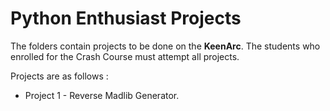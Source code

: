 # Python Enthusiast Projects
The folders contain projects to be done on the **KeenArc**.
The students who enrolled for the Crash Course must attempt all projects. 

Projects are as follows : 
* Project 1 - Reverse Madlib Generator. 
